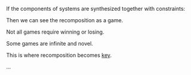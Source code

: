 If the components of systems are synthesized together with constraints:

Then we can see the recomposition as a game.

Not all games require winning or losing.

Some games are infinite and novel.

This is where recomposition becomes [key](https://the-art-collective.net).


...